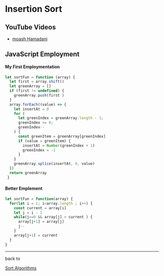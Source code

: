 # Insertion Sort 
## YouTube Videos 
- [moash Hamadani](https://youtu.be/nKzEJWbkPbQ)



## JavaScript Employment
#### My First Employmentation
```javascript
let sortFun = function (array) {
  let first = array.shift()
  let greenArray = []
  if (first != undefined) {
    greenArray.push(first )
  }
  array.forEach((value) => {
    let insertAt = 0
    for (
      let greenIndex = greenArray.length - 1;
      greenIndex >= 0;
      greenIndex--
    ) {
      const greenItem = greenArray[greenIndex]
      if (value > greenItem) {
        insertAt = Number(greenIndex + 1)
        greenIndex = -1
      }
    }
    greenArray.splice(insertAt, 0, value)
  })
  return greenArray
 }
```
#### Better Emplement 
```javascript 
let sortFun = function(array) {
  for(let i = 1; i<array.length ; i++) {
    const current = array[i]
    let j = i - 1 
    while(j>=0 && array[j] > current ) {
      array[j+1] = array[j]
      j--
    }
    array[j+1] = current
  }
}
```
---

back to 

[Sort Algorithms](https://github.com/resources-indexing/Introduction-To-Algorithms#sort-algorithms)

